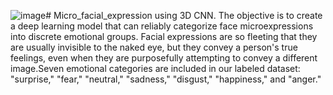 ![image](https://github.com/user-attachments/assets/6e84ccc1-d669-4b6e-85be-80bd6f2f640a)# Micro_facial_expression using 3D CNN.
The objective is to create a deep learning model that can reliably categorize face microexpressions into discrete emotional groups. Facial expressions are so fleeting that they are usually invisible to the naked eye, but they convey a person's true feelings, even when they are purposefully attempting to convey a different image.Seven emotional categories are included in our labeled dataset: "surprise," "fear," "neutral," "sadness," "disgust," "happiness," and "anger."



